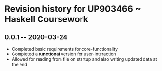 # Revision history for UP903466 ~ Haskell Coursework

## 0.0.1  -- 2020-03-24

* Completed basic requirements for core-functionality
* Completed a **functional** version for user-interaction
* Allowed for reading from file on startup and also writing updated data at the end